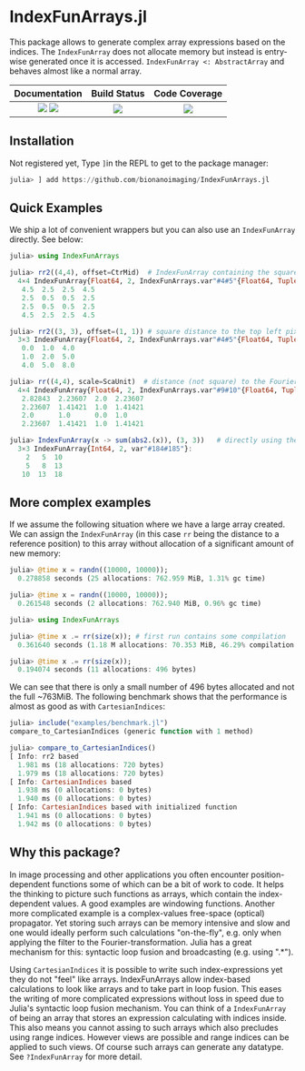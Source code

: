 # IndexFunArrays.jl
This package allows to generate complex array expressions based on the indices.
The `IndexFunArray` does not allocate memory but instead is entry-wise generated once it is accessed.
`IndexFunArray <: AbstractArray` and behaves almost like a normal array.


| **Documentation**                       | **Build Status**                          | **Code Coverage**               |
|:---------------------------------------:|:-----------------------------------------:|:-------------------------------:|
| [![][docs-stable-img]][docs-stable-url] [![][docs-dev-img]][docs-dev-url] | [![][CI-img]][CI-url] | [![][codecov-img]][codecov-url] |



## Installation
Not registered yet,
Type `]`in the REPL to get to the package manager:
```julia
julia> ] add https://github.com/bionanoimaging/IndexFunArrays.jl 
```


## Quick Examples
We ship a lot of convenient wrappers but you can also use an `IndexFunArray` directly. See below:
```julia
julia> using IndexFunArrays

julia> rr2((4,4), offset=CtrMid)  # IndexFunArray containing the square of the radius to the mid position
  4×4 IndexFunArray{Float64, 2, IndexFunArrays.var"#4#5"{Float64, Tuple{Float64, Float64}, Tuple{Int64, Int64}}}:
   4.5  2.5  2.5  4.5
   2.5  0.5  0.5  2.5
   2.5  0.5  0.5  2.5
   4.5  2.5  2.5  4.5

julia> rr2((3, 3), offset=(1, 1)) # square distance to the top left pixel
  3×3 IndexFunArray{Float64, 2, IndexFunArrays.var"#4#5"{Float64, Tuple{Int64, Int64}, Tuple{Int64, Int64}}}:
   0.0  1.0  4.0
   1.0  2.0  5.0
   4.0  5.0  8.0

julia> rr((4,4), scale=ScaUnit)  # distance (not square) to the Fourier-center with unity pixel scaling
  4×4 IndexFunArray{Float64, 2, IndexFunArrays.var"#9#10"{Float64, Tuple{Float64, Float64}, Tuple{Int64, Int64}}}:
   2.82843  2.23607  2.0  2.23607
   2.23607  1.41421  1.0  1.41421
   2.0      1.0      0.0  1.0
   2.23607  1.41421  1.0  1.41421

julia> IndexFunArray(x -> sum(abs2.(x)), (3, 3))   # directly using the constructor and supplying a function to store in the array
  3×3 IndexFunArray{Int64, 2, var"#184#185"}:
    2   5  10
    5   8  13
   10  13  18
```


## More complex examples
If we assume the following situation where we have a large array created. We can assign the `IndexFunArray` (in this case `rr` being the distance to a reference position)
to this array without allocation of a significant amount of new memory:
```julia
julia> @time x = randn((10000, 10000));
  0.278858 seconds (25 allocations: 762.959 MiB, 1.31% gc time)

julia> @time x = randn((10000, 10000));
  0.261548 seconds (2 allocations: 762.940 MiB, 0.96% gc time)

julia> using IndexFunArrays

julia> @time x .= rr(size(x)); # first run contains some compilation
  0.361640 seconds (1.18 M allocations: 70.353 MiB, 46.29% compilation time)

julia> @time x .= rr(size(x));
  0.194074 seconds (11 allocations: 496 bytes)
```

We can see that there is only a small number of 496 bytes allocated and not the full ~763MiB.
The following benchmark shows that the performance is almost as good as with `CartesianIndices`:
```julia
julia> include("examples/benchmark.jl")
compare_to_CartesianIndices (generic function with 1 method)

julia> compare_to_CartesianIndices()
[ Info: rr2 based
  1.981 ms (18 allocations: 720 bytes)
  1.979 ms (18 allocations: 720 bytes)
[ Info: CartesianIndices based
  1.938 ms (0 allocations: 0 bytes)
  1.940 ms (0 allocations: 0 bytes)
[ Info: CartesianIndices based with initialized function
  1.941 ms (0 allocations: 0 bytes)
  1.942 ms (0 allocations: 0 bytes)
```

## Why this package?
In image processing and other applications you often encounter position-dependent functions some of which can be a bit of work to code.
It helps the thinking to picture such functions as arrays, which contain the index-dependent values. A good examples are windowing functions.
Another more complicated example is a complex-values free-space (optical) propagator.
Yet storing such arrays can be memory intensive and slow and one would ideally perform such calculations "on-the-fly", e.g. only when applying the filter
to the Fourier-transformation. Julia has a great mechanism for this: syntactic loop fusion and broadcasting (e.g. using ".*").

Using `CartesianIndices` it is possible to write such index-expressions yet they do not "feel" like arrays.
IndexFunArrays allow index-based calculations to look like arrays and to take part in loop fusion. This eases the writing of more complicated expressions without loss in speed
due to Julia's syntactic loop fusion mechanism.
You can think of a `IndexFunArray` of being an array that stores an expression calculating with indices inside.
This also means you cannot assing to such arrays which also precludes using range indices. However views are possible and range indices can be applied to such views.
Of course such arrays can generate any datatype. See `?IndexFunArray` for more detail.


[docs-dev-img]: https://img.shields.io/badge/docs-dev-pink.svg 
[docs-dev-url]: https://bionanoimaging.github.io/IndexFunArrays.jl/dev/

[docs-stable-img]: https://img.shields.io/badge/docs-stable-darkgreen.svg 
[docs-stable-url]: https://bionanoimaging.github.io/IndexFunArrays.jl/stable/

[CI-img]: https://github.com/bionanoimaging/IndexFunArrays.jl/actions/workflows/ci.yml/badge.svg
[CI-url]: https://github.com/bionanoimaging/IndexFunArrays.jl/actions/workflows/ci.yml

[codecov-img]: https://codecov.io/gh/bionanoimaging/IndexFunArrays.jl/branch/master/graph/badge.svg?token=P0YYCPKXI1
[codecov-url]: https://codecov.io/gh/bionanoimaging/IndexFunArrays.jl

